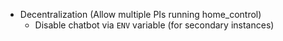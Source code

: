 - Decentralization (Allow multiple PIs running home_control)
  - Disable chatbot via `ENV` variable (for secondary instances)
